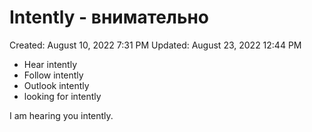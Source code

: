 # Intently - внимательно

Created: August 10, 2022 7:31 PM
Updated: August 23, 2022 12:44 PM

- Hear intently
- Follow intently
- Outlook intently
- looking for intently

I am hearing you intently.